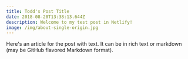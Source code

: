 ```yaml
---
title: Todd's Post Title
date: 2018-08-20T13:38:13.644Z
description: Welcome to my test post in Netlify!
image: /img/about-single-origin.jpg
---
```

Here's an article for the post with text. It can be in rich text or markdown (may be GitHub flavored Markdown format).
